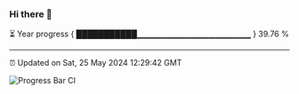 ### Hi there 👋

⏳ Year progress { ███████████▁▁▁▁▁▁▁▁▁▁▁▁▁▁▁▁▁▁▁ } 39.76 %

---

⏰ Updated on Sat, 25 May 2024 12:29:42 GMT

![Progress Bar CI](https://github.com/liununu/liununu/workflows/Progress%20Bar%20CI/badge.svg)
